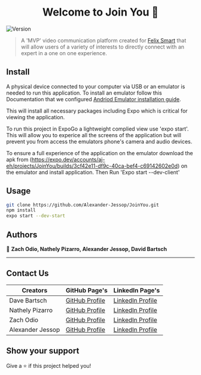 <h1 align="center">Welcome to Join You 👋</h1>
<p>
  <img alt="Version" src="https://img.shields.io/badge/version-1.0.0-blue.svg?cacheSeconds=2592000" />
</p>

> A 'MVP' video communication platform created for [Felix Smart](https://www.felixsmart.com/) that will allow users of a variety of interests to directly connect with an expert in a one on one experience.   

## Install

A physical device connected to your computer via USB or an emulator is needed to run this application. 
To install an emulator follow this Documentation that we configured [Andriod Emulator installation guide](https://docs.google.com/document/d/1ax_QZISI5WKFNMx5ajIG7K7FdY1mqsKN4Ert_dbC-AQ/edit?usp=sharing). 

This will install all necessary packages including Expo which is critical for viewing the application. 

To run this project in ExpoGo a lightweight complied view use 'expo start'. 
This will allow you to experice all the screens of the application 
but will prevent you from access the emulators phone's camera and audio devices. 

To ensure a full experience of the application on the emulator download the apk from 
(https://expo.dev/accounts/aj-eh/projects/JoinYou/builds/3cf42e11-df9c-40ca-bef4-c69142602e0d) 
on the emulator and install application.
Then Run 'Expo start --dev-client'


## Usage

```sh
git clone https://github.com/Alexander-Jessop/JoinYou.git
npm install
expo start --dev-start
```

## Authors

👤 **Zach Odio, Nathely Pizarro, Alexander Jessop, David Bartsch**
***
## Contact Us
| Creators  |    GitHub Page's                   | LinkedIn Page's                                         |
| --------- | ------------------------------ | ----------------------------------------------------- |
| Dave Bartsch |  [GitHub Profile](https://github.com/DaveBartsch) | [LinkedIn Profile](https://www.linkedin.com/in/david-bartschak-b008a3141/)|
| Nathely Pizarro |  [GitHub Profile](https://github.com/napizar8) | [LinkedIn Profile](https://www.linkedin.com/in/nathalypizarro/)|                          
| Zach Odio |  [GitHub Profile](https://github.com/Odio9) | [LinkedIn Profile](https://www.linkedin.com/in/zach-odio-383a3616/) |
| Alexander Jessop |  [GitHub Profile](https://github.com/Alexander-Jessop) | [LinkedIn Profile](https://www.linkedin.com/in/alexander-jessop/) |




## Show your support

Give a ⭐️ if this project helped you!
